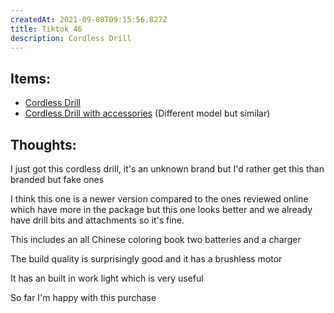 ```yaml
---
createdAt: 2021-09-08T09:15:56.827Z
title: Tiktok 46
description: Cordless Drill
---
```

## Items:

* [Cordless Drill](https://shopee.ph/Cordless-Drill-Screw-Driver-Electric-Drill-3-8-Inch-i.49844709.6284346393)
* [Cordless Drill with accessories](https://c.lazada.com.ph/t/c.0ISa4O?url=https%3A%2F%2Fwww.lazada.com.ph%2Fproducts%2Fcordless-impact-drill-multifunction-brushless-electric-drill-driver-set-original-48vf-double-speed-rechargeable-impact-drill-with-1-li-ion-batteries-and-torque-adjustment-screwdriver-power-toolsdrilling-tools-set-salefree-full-set-of-accessories-i1587354756-s7643229024.html&sub_aff_id=site) (Different model but similar)



## Thoughts:

I just got this cordless drill, it's an unknown brand but I'd rather get this than branded but fake ones

I think this one is a newer version compared to the ones reviewed online which have more in the package but this one looks better and we already have drill bits and attachments so it's fine.

This includes an all Chinese coloring book two batteries and a charger

The build quality is surprisingly good and it has a brushless motor

It has an built in work light which is very useful

So far I'm happy with this purchase